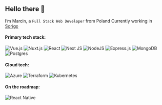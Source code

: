 ## Hello there 👋

I’m Marcin, a `Full Stack Web Developer` from Poland
Currently working in [Sorigo](https://sorigo.pl/)


#### Primary tech stack:
![Vue.js](https://img.shields.io/badge/vuejs-%2335495e.svg?style=for-the-badge&logo=vue.js&logoColor=3fb984&color=171B21)
![Nuxt.js](https://img.shields.io/badge/Nuxt-002E3B?style=for-the-badge&logo=nuxtdotjs&logoColor=00dc82&color=171B21)
![React](https://img.shields.io/badge/react-%2320232a.svg?style=for-the-badge&logo=react&logoColor=%2361DAFB&color=171B21)
![Next JS](https://img.shields.io/badge/Next-black?style=for-the-badge&logo=next.js&logoColor=white&color=171B21)
![NodeJS](https://img.shields.io/badge/node.js-6DA55F?style=for-the-badge&logo=node.js&logoColor=79A366&color=171B21)
![Express.js](https://img.shields.io/badge/express.js-%23404d59.svg?style=for-the-badge&logo=express&logoColor=%2361DAFB&color=171B21)
![MongoDB](https://img.shields.io/badge/MongoDB-%234ea94b.svg?style=for-the-badge&logo=mongodb&logoColor=66A756&color=171B21)
![Postgres](https://img.shields.io/badge/postgres-%23316192.svg?style=for-the-badge&logo=postgresql&logoColor=2f6792&color=171B21)

#### Cloud tech:
![Azure](https://img.shields.io/badge/azure-%230072C6.svg?style=for-the-badge&logo=microsoftazure&logoColor=33b1ea&color=171B21)
![Terraform](https://img.shields.io/badge/terraform-%235835CC.svg?style=for-the-badge&logo=terraform&logoColor=5c4de6&color=171B21)
![Kubernetes](https://img.shields.io/badge/kubernetes-%23326ce5.svg?style=for-the-badge&logo=kubernetes&logoColor=2e6ce6&color=171B21)


#### On the roadmap:
![React Native](https://img.shields.io/badge/react_native-%2320232a.svg?style=for-the-badge&logo=react&logoColor=61dbfb&color=171B21)
